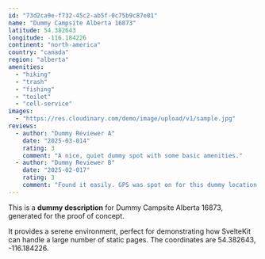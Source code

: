 ```yaml
---
id: "73d2ca9e-f732-45c2-ab5f-0c75b9c87e01"
name: "Dummy Campsite Alberta 16873"
latitude: 54.382643
longitude: -116.184226
continent: "north-america"
country: "canada"
region: "alberta"
amenities:
  - "hiking"
  - "trash"
  - "fishing"
  - "toilet"
  - "cell-service"
images:
  - "https://res.cloudinary.com/demo/image/upload/v1/sample.jpg"
reviews:
  - author: "Dummy Reviewer A"
    date: "2025-03-014"
    rating: 3
    comment: "A nice, quiet dummy spot with some basic amenities."
  - author: "Dummy Reviewer B"
    date: "2025-02-017"
    rating: 3
    comment: "Found it easily. GPS was spot on for this dummy location."
---
```


This is a **dummy description** for Dummy Campsite Alberta 16873, generated for the proof of concept.

It provides a serene environment, perfect for demonstrating how SvelteKit can handle a large number of static pages. The coordinates are 54.382643, -116.184226.
